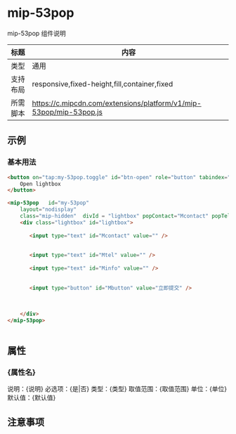 # mip-53pop

mip-53pop 组件说明

标题|内容
----|----
类型|通用
支持布局|responsive,fixed-height,fill,container,fixed
所需脚本|https://c.mipcdn.com/extensions/platform/v1/mip-53pop/mip-53pop.js

## 示例

### 基本用法
```html
<button on="tap:my-53pop.toggle" id="btn-open" role="button" tabindex="0">
    Open lightbox
</button>

<mip-53pop   id="my-53pop"
    layout="nodisplay"
    class="mip-hidden"  divId = "lightbox" popContact="Mcontact" popTel="Mtel" popInfo="Minfo" popButton="Mbutton" projectId="123">
    <div class="lightbox" id="lightbox">
        
       <input type="text" id="Mcontact" value="" />
        
      
       <input type="text" id="Mtel" value="" />
       
       <input type="text" id="Minfo" value="" />
       
       
       <input type="button" id="Mbutton" value="立即提交" />
       
        
         
    </div>
</mip-53pop>
 
```

## 属性

### {属性名}

说明：{说明}
必选项：{是|否}
类型：{类型}
取值范围：{取值范围}
单位：{单位}
默认值：{默认值}

## 注意事项

